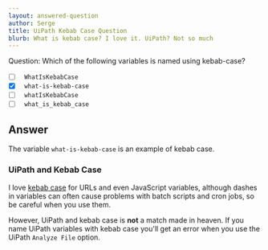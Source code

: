 ```yaml
---
layout: answered-question
author: Serge
title: UiPath Kebab Case Question
blurb: What is kebab case? I love it. UiPath? Not so much
---
```


Question: Which of the following variables is named using kebab-case?

- [ ] &nbsp;  `WhatIsKebabCase`
- [x] &nbsp;  `what-is-kebab-case`
- [ ] &nbsp;  `whatIsKebabCase`
- [ ] &nbsp;  `what_is_kebab_case`

## Answer

The variable `what-is-kebab-case` is an example of kebab case.

### UiPath and Kebab Case

I love [kebab case](https://www.theserverside.com/blog/Coffee-Talk-Java-News-Stories-and-Opinions/Why-you-should-make-kebab-case-a-URL-naming-convention-best-practice) for URLs and even JavaScript variables, although dashes in variables can often cause problems with batch scripts and cron jobs, so be careful when you use them.

However, UiPath and kebab case is **not** a match made in heaven. If you name UiPath variables with kebab case you'll get an error when you use the UiPath `Analyze File` option.

